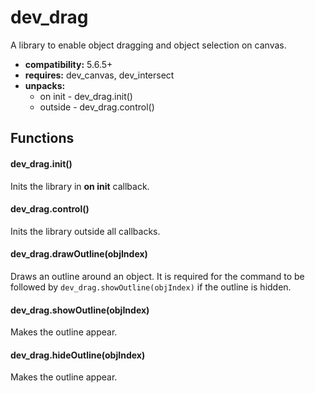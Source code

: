 # dev_drag
A library to enable object dragging and object selection on canvas.

-  **compatibility:** 5.6.5+
- **requires:** dev_canvas, dev_intersect
- **unpacks:**
   - on init - dev_drag.init()
   - outside - dev_drag.control()

## Functions

#### dev_drag.init()
Inits the library in **on init** callback.

#### dev_drag.control()
Inits the library outside all callbacks.

#### dev_drag.drawOutline(objIndex)
Draws an outline around an object. It is required for the command to be followed by `dev_drag.showOutline(objIndex)` if the outline is hidden.

#### dev_drag.showOutline(objIndex)
Makes the outline appear.

#### dev_drag.hideOutline(objIndex)
Makes the outline appear.